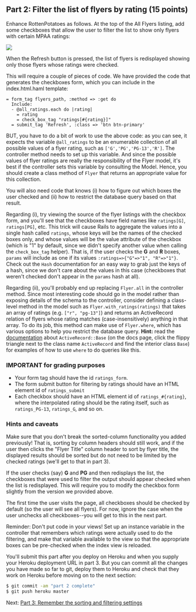 ## Part 2: Filter the list of flyers by rating (15 points)

Enhance RottenPotatoes as follows. At the top of the All Flyers listing, add some checkboxes that allow the user to filter the list to show only flyers with certain MPAA ratings:

![](https://github.com/saasbook/hw-rails-intro/blob/master/filter-screenshot.png)

When the Refresh button is pressed, the list of flyers is redisplayed showing only those flyers whose ratings were checked.

This will require a couple of pieces of code. We have provided the code that generates the checkboxes form, which you can include in the index.html.haml template:

```haml
= form_tag flyers_path, :method => :get do
  Include:
  - @all_ratings.each do |rating|
    = rating
    = check_box_tag "ratings[#{rating}]"
  = submit_tag 'Refresh', :class => 'btn btn-primary'
```

BUT, you have to do a bit of work to use the above code: as you can see, it expects the variable `@all_ratings` to be an enumerable collection of all possible values of a flyer rating, such as `['G','PG','PG-13','R']`. The controller method needs to set up this variable. And since the possible values of flyer ratings are really the responsibility of the Flyer model, it's best if the controller sets this variable by consulting the Model. Hence, you should create a class method of `Flyer` that returns an appropriate value for this collection.

You will also need code that knows (i) how to figure out which boxes the user checked and (ii) how to restrict the database query based on that result.  

Regarding (i), try viewing the source of the flyer listings with the checkbox form, and you'll see that the checkboxes have field names like `ratings[G]`, `ratings[PG]`, etc. This trick will cause Rails to aggregate the values into a single hash called `ratings`, whose keys will be the names of the checked boxes only, and whose values will be the value attribute of the checkbox (which is "1" by default, since we didn't specify another value when calling the `check_box_tag` helper). That is, if the user checks the **G** and **R** boxes, `params` will include as one if its values `:ratings=>{"G"=>"1", "R"=>"1"}`. Check out the `Hash` documentation for an easy way to grab just the keys of a hash, since we don't care about the values in this case (checkboxes that weren't checked don't appear in the `params` hash at all).

Regarding (ii), you'll probably end up replacing `Flyer.all` in the
controller method.  Since most
interesting code should go in the model rather than exposing details
of the schema to the controller, consider defining a
class-level method in the model such as `Flyer.with_ratings(ratings)`
that takes an array of ratings (e.g. `["r", "pg-13"]`) and returns an
ActiveRecord relation of flyers whose rating matches
(case-insensitively) anything in that array.  To do its job, this
method can make use of `Flyer.where`, which has various options to
help you restrict the database query.  **Hint:** read the
[documentation](https://api.rubyonrails.org/v4.2) about
`ActiveRecord::Base` (on the docs page, click the flippy triangle next
to the class name `ActiveRecord` and find the interior class `Base`)
for examples of how to use `where` to do queries like this.

### IMPORTANT for grading purposes

* Your form tag should have the id `ratings_form`.
* The form submit button for filtering by ratings should have an HTML
element id of `ratings_submit`
* Each checkbox should have an HTML element id of `ratings_#{rating}`,
where the interpolated rating should be the rating itself, such as
`ratings_PG-13`, `ratings_G`, and so on.

### Hints and caveats

Make sure that you don't break the sorted-column functionality you added previously! That is, sorting by column headers should still work, and if the user then clicks the "Flyer Title" column header to sort by flyer title, the displayed results should be sorted but do not need to be limited by the checked ratings (we'll get to that in part 3).

If the user checks (say) **G** and **PG** and then redisplays the list, the checkboxes that were used to filter the output should appear checked when the list is redisplayed. This will require you to modify the checkbox form slightly from the version we provided above.

The first time the user visits the page, all checkboxes should be checked by default (so the user will see all flyers). For now, ignore the case when the user unchecks all checkboxes--you will get to this in the next part.

Reminder: Don't put code in your views! Set up an instance variable in the controller that remembers which ratings were actually used to do the filtering, and make that variable available to the view so that the appropriate boxes can be pre-checked when the index view is reloaded.

You'll submit this part after you deploy on Heroku and when you supply your Heroku deployment URL in part 3.  But you can commit all the changes you have made so far to git, deploy them to Heroku and check that they work on Heroku before moving on to the next section:

```sh
$ git commit -am "part 2 complete"
$ git push heroku master
```

Next: [Part 3: Remember the sorting and filtering settings](part_3.md)
